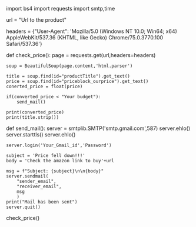 

import bs4
import requests
import smtp,time

url = "Url to the product"

headers = {"User-Agent": 'Mozilla/5.0 (Windows NT 10.0; Win64; x64) AppleWebKit/537.36 (KHTML, like Gecko) Chrome/75.0.3770.100 Safari/537.36'}


def check_price():
    page = requests.get(url,headers=headers)

    soup = BeautifulSoup(page.content,'html.parser')

    title = soup.find(id="productTitle").get_text()
    price = soup.find(id="priceblock_ourprice").get_text()
    conerted_price = float(price)

    if(converted_price < "Your budget"):
        send_mail()

    print(converted_price)
    print(title.strip())



def send_mail():
    server = smtplib.SMTP('smtp.gmail.com',587)
    server.ehlo()
    server.starttls()
    server.ehlo()

    server.login('Your_Gmail_id','Password')

    subject = 'Price fell down!!!'
    body = 'Check the amazon link to buy'+url

    msg = f"Subject: {subject}\n\n{body}"
    server.sendmail(
        "sender_email",
        "receiver_email",
        msg
        )
    print("Mail has been sent")
    server.quit()


check_price()

